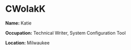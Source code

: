 # CWolakK

**Name:** Katie

**Occupation:** Technical Writer, System Configuration Tool

**Location:** Milwaukee
